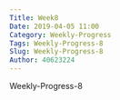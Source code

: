 ```yaml
---
Title: Week8
Date: 2019-04-05 11:00
Category: Weekly-Progress
Tags: Weekly-Progress-8
Slug: Weekly-Progress-8
Author: 40623224
---
```


Weekly-Progress-8


<!-- PELICAN_END_SUMMARY -->


